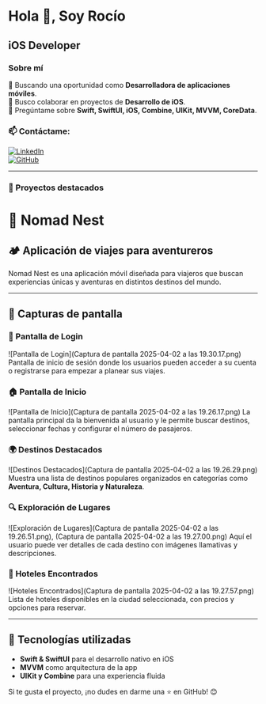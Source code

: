 # Hola 👋, Soy Rocío

## iOS Developer

### Sobre mí
🚀 Buscando una oportunidad como **Desarrolladora de aplicaciones móviles**.  
🤝 Busco colaborar en proyectos de **Desarrollo de iOS**.  
💬 Pregúntame sobre **Swift, SwiftUI, iOS, Combine, UIKit, MVVM, CoreData**.  

### 📫 Contáctame:
[![LinkedIn](https://img.shields.io/badge/LinkedIn-Perfil-blue?style=flat&logo=linkedin)](https://www.linkedin.com/in/rocio-martos)  
[![GitHub](https://img.shields.io/badge/GitHub-Perfil-black?style=flat&logo=github)](https://github.com/Rociomartos29)

---

### 📱 Proyectos destacados

# 📱 Nomad Nest

## 🏕️ Aplicación de viajes para aventureros

Nomad Nest es una aplicación móvil diseñada para viajeros que buscan experiencias únicas y aventuras en distintos destinos del mundo.

---

## 📸 Capturas de pantalla

### 🔐 Pantalla de Login
![Pantalla de Login](Captura de pantalla 2025-04-02 a las 19.30.17.png)
Pantalla de inicio de sesión donde los usuarios pueden acceder a su cuenta o registrarse para empezar a planear sus viajes.

### 🏠 Pantalla de Inicio
![Pantalla de Inicio](Captura de pantalla 2025-04-02 a las 19.26.17.png)
La pantalla principal da la bienvenida al usuario y le permite buscar destinos, seleccionar fechas y configurar el número de pasajeros.

### 🌍 Destinos Destacados
![Destinos Destacados](Captura de pantalla 2025-04-02 a las 19.26.29.png)
Muestra una lista de destinos populares organizados en categorías como **Aventura, Cultura, Historia y Naturaleza**.

### 🔍 Exploración de Lugares
![Exploración de Lugares](Captura de pantalla 2025-04-02 a las 19.26.51.png), (Captura de pantalla 2025-04-02 a las 19.27.00.png)
Aquí el usuario puede ver detalles de cada destino con imágenes llamativas y descripciones.

### 🏨 Hoteles Encontrados
![Hoteles Encontrados](Captura de pantalla 2025-04-02 a las 19.27.57.png)
Lista de hoteles disponibles en la ciudad seleccionada, con precios y opciones para reservar.

---

## 🚀 Tecnologías utilizadas
- **Swift & SwiftUI** para el desarrollo nativo en iOS
- **MVVM** como arquitectura de la app
- **UIKit y Combine** para una experiencia fluida

Si te gusta el proyecto, ¡no dudes en darme una ⭐ en GitHub! 😊

<!--
**Rociomartos29/RocioMartos29** is a ✨ _special_ ✨ repository because its `README.md` (this file) appears on your GitHub profile.

Here are some ideas to get you started:

- 🔭 I’m currently working on ...
- 🌱 I’m currently learning ...
- 👯 I’m looking to collaborate on ...
- 🤔 I’m looking for help with ...
- 💬 Ask me about ...
- 📫 How to reach me: ...
- 😄 Pronouns: ...
- ⚡ Fun fact: ...
-->
